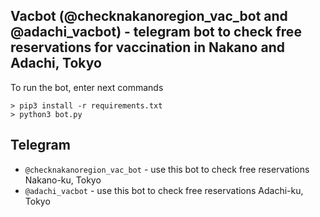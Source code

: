 ## Vacbot (@checknakanoregion_vac_bot and @adachi_vacbot) - telegram bot to check free reservations for vaccination in Nakano and Adachi, Tokyo

To run the bot, enter next commands

```shell
> pip3 install -r requirements.txt
> python3 bot.py
```
## Telegram
* `@checknakanoregion_vac_bot` - use this bot to check free reservations Nakano-ku, Tokyo
* `@adachi_vacbot` - use this bot to check free reservations Adachi-ku, Tokyo
